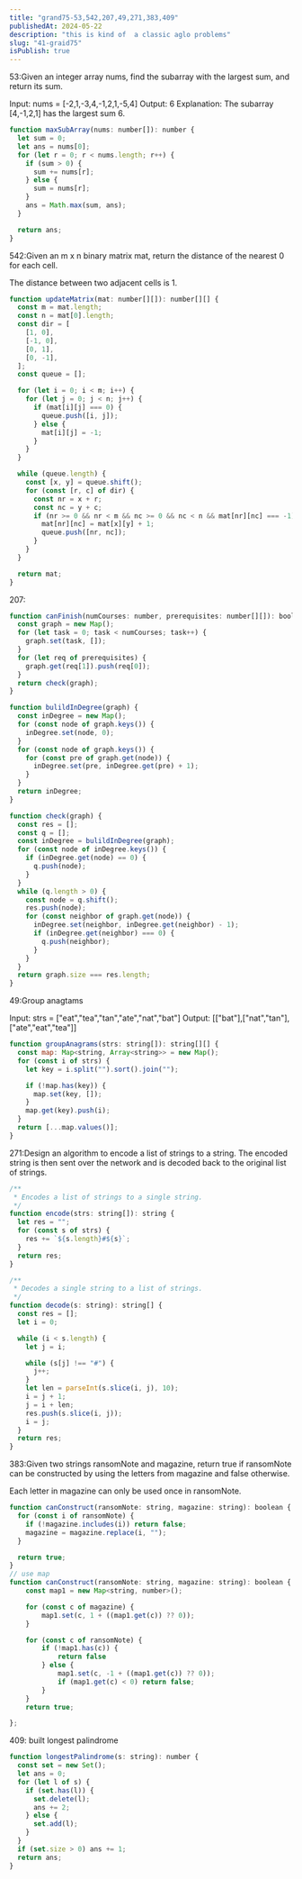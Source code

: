 ```yaml
---
title: "grand75-53,542,207,49,271,383,409"
publishedAt: 2024-05-22
description: "this is kind of  a classic aglo problems"
slug: "41-graid75"
isPublish: true
---
```


53:Given an integer array nums, find the subarray with the largest sum, and return its sum.

Input: nums = [-2,1,-3,4,-1,2,1,-5,4]
Output: 6
Explanation: The subarray [4,-1,2,1] has the largest sum 6.

```js
function maxSubArray(nums: number[]): number {
  let sum = 0;
  let ans = nums[0];
  for (let r = 0; r < nums.length; r++) {
    if (sum > 0) {
      sum += nums[r];
    } else {
      sum = nums[r];
    }
    ans = Math.max(sum, ans);
  }

  return ans;
}
```

542:Given an m x n binary matrix mat, return the distance of the nearest 0 for each cell.

The distance between two adjacent cells is 1.

```js
function updateMatrix(mat: number[][]): number[][] {
  const m = mat.length;
  const n = mat[0].length;
  const dir = [
    [1, 0],
    [-1, 0],
    [0, 1],
    [0, -1],
  ];
  const queue = [];

  for (let i = 0; i < m; i++) {
    for (let j = 0; j < n; j++) {
      if (mat[i][j] === 0) {
        queue.push([i, j]);
      } else {
        mat[i][j] = -1;
      }
    }
  }

  while (queue.length) {
    const [x, y] = queue.shift();
    for (const [r, c] of dir) {
      const nr = x + r;
      const nc = y + c;
      if (nr >= 0 && nr < m && nc >= 0 && nc < n && mat[nr][nc] === -1) {
        mat[nr][nc] = mat[x][y] + 1;
        queue.push([nr, nc]);
      }
    }
  }

  return mat;
}
```

207:

```js
function canFinish(numCourses: number, prerequisites: number[][]): boolean {
  const graph = new Map();
  for (let task = 0; task < numCourses; task++) {
    graph.set(task, []);
  }
  for (let req of prerequisites) {
    graph.get(req[1]).push(req[0]);
  }
  return check(graph);
}

function bulildInDegree(graph) {
  const inDegree = new Map();
  for (const node of graph.keys()) {
    inDegree.set(node, 0);
  }
  for (const node of graph.keys()) {
    for (const pre of graph.get(node)) {
      inDegree.set(pre, inDegree.get(pre) + 1);
    }
  }
  return inDegree;
}

function check(graph) {
  const res = [];
  const q = [];
  const inDegree = bulildInDegree(graph);
  for (const node of inDegree.keys()) {
    if (inDegree.get(node) == 0) {
      q.push(node);
    }
  }
  while (q.length > 0) {
    const node = q.shift();
    res.push(node);
    for (const neighbor of graph.get(node)) {
      inDegree.set(neighbor, inDegree.get(neighbor) - 1);
      if (inDegree.get(neighbor) === 0) {
        q.push(neighbor);
      }
    }
  }
  return graph.size === res.length;
}
```

49:Group anagtams

Input: strs = ["eat","tea","tan","ate","nat","bat"]
Output: [["bat"],["nat","tan"],["ate","eat","tea"]]

```js
function groupAnagrams(strs: string[]): string[][] {
  const map: Map<string, Array<string>> = new Map();
  for (const i of strs) {
    let key = i.split("").sort().join("");

    if (!map.has(key)) {
      map.set(key, []);
    }
    map.get(key).push(i);
  }
  return [...map.values()];
}
```

271:Design an algorithm to encode a list of strings to a string. The encoded string is then sent over the network and is decoded back to the original list of strings.

```js
/**
 * Encodes a list of strings to a single string.
 */
function encode(strs: string[]): string {
  let res = "";
  for (const s of strs) {
    res += `${s.length}#${s}`;
  }
  return res;
}

/**
 * Decodes a single string to a list of strings.
 */
function decode(s: string): string[] {
  const res = [];
  let i = 0;

  while (i < s.length) {
    let j = i;

    while (s[j] !== "#") {
      j++;
    }
    let len = parseInt(s.slice(i, j), 10);
    i = j + 1;
    j = i + len;
    res.push(s.slice(i, j));
    i = j;
  }
  return res;
}
```

383:Given two strings ransomNote and magazine, return true if ransomNote can be constructed by using the letters from magazine and false otherwise.

Each letter in magazine can only be used once in ransomNote.

```js
function canConstruct(ransomNote: string, magazine: string): boolean {
  for (const i of ransomNote) {
    if (!magazine.includes(i)) return false;
    magazine = magazine.replace(i, "");
  }

  return true;
}
// use map
function canConstruct(ransomNote: string, magazine: string): boolean {
    const map1 = new Map<string, number>();

    for (const c of magazine) {
        map1.set(c, 1 + ((map1.get(c)) ?? 0));
    }

    for (const c of ransomNote) {
        if (!map1.has(c)) {
            return false
        } else {
            map1.set(c, -1 + ((map1.get(c)) ?? 0));
            if (map1.get(c) < 0) return false;
        }
    }
    return true;

};
```

409: built longest palindrome

```js
function longestPalindrome(s: string): number {
  const set = new Set();
  let ans = 0;
  for (let l of s) {
    if (set.has(l)) {
      set.delete(l);
      ans += 2;
    } else {
      set.add(l);
    }
  }
  if (set.size > 0) ans += 1;
  return ans;
}
```
